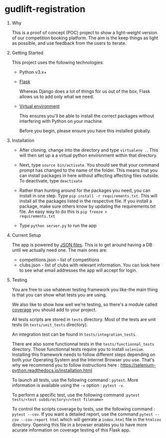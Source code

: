 # gudlift-registration

1. Why


    This is a proof of concept (POC) project to show a light-weight version of our competition booking platform. The aim is the keep things as light as possible, and use feedback from the users to iterate.

2. Getting Started

    This project uses the following technologies:

    * Python v3.x+

    * [Flask](https://flask.palletsprojects.com/en/1.1.x/)

        Whereas Django does a lot of things for us out of the box, Flask allows us to add only what we need. 
     

    * [Virtual environment](https://virtualenv.pypa.io/en/stable/installation.html)

        This ensures you'll be able to install the correct packages without interfering with Python on your machine.

        Before you begin, please ensure you have this installed globally. 


3. Installation

    - After cloning, change into the directory and type <code>virtualenv .</code>. This will then set up a a virtual python environment within that directory.

    - Next, type <code>source bin/activate</code>. You should see that your command prompt has changed to the name of the folder. This means that you can install packages in here without affecting affecting files outside. To deactivate, type <code>deactivate</code>

    - Rather than hunting around for the packages you need, you can install in one step. Type <code>pip install -r requirements.txt</code>. This will install all the packages listed in the respective file. If you install a package, make sure others know by updating the requirements.txt file. An easy way to do this is <code>pip freeze > requirements.txt</code>

    - Type `python server.py` to run the app

4. Current Setup

    The app is powered by [JSON files](https://www.tutorialspoint.com/json/json_quick_guide.htm). This is to get around having a DB until we actually need one. The main ones are:
     
    * competitions.json - list of competitions
    * clubs.json - list of clubs with relevant information. You can look here to see what email addresses the app will accept for login.

5. Testing

    You are free to use whatever testing framework you like-the main thing is that you can show what tests you are using.

    We also like to show how well we're testing, so there's a module called 
    [coverage](https://coverage.readthedocs.io/en/coverage-5.1/) you should add to your project.
   
   All tests scripts are stored in `tests` directory. Most of the tests are unit tests (in `tests/unit_tests` directory).
   
   An integration test can be found in `tests/integration_tests`.

   There are also some functionnal tests in the `tests/functionnal_tests` directory. Those functionnal tests require you to install `selenium`.
   Installing this framework needs to follow different steps depending on both your Operating System and the Internet Browser you use.
   That's why we recommend you to follow instructions here : https://selenium-python.readthedocs.io/installation.html

   To launch all tests, use the following command : `pytest`. More information is available using the `-v` option : `pytest -v`.

   To perform a specific test, use the following command :`pytest  tests/<test subdirectory>/<test filename>`

   To control the scripts coverage by tests, use  the following command : `pytest --cov`. If you want a detailed report, use the command `pytest --cov --cov-report html` which will genrate a `index.html` file in the `htmlcov` directory. Opening this file in a browser enables you to have more acurate information on coverage testing of this Flask app.



